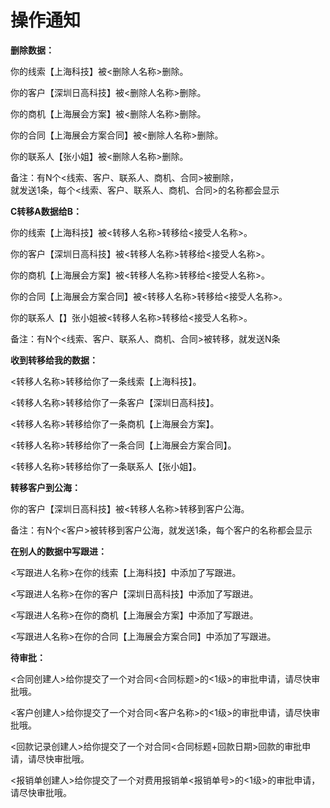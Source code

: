 # 操作通知

**删除数据：**

你的线索【上海科技】被&lt;删除人名称&gt;删除。

你的客户【深圳日高科技】被&lt;删除人名称&gt;删除。

你的商机【上海展会方案】被&lt;删除人名称&gt;删除。

你的合同【上海展会方案合同】被&lt;删除人名称&gt;删除。

你的联系人【张小姐】被&lt;删除人名称&gt;删除。

备注：有N个&lt;线索、客户、联系人、商机、合同&gt;被删除，  
就发送1条，每个&lt;线索、客户、联系人、商机、合同&gt;的名称都会显示

**C转移A数据给B：**

你的线索【上海科技】被&lt;转移人名称&gt;转移给&lt;接受人名称&gt;。

你的客户【深圳日高科技】被&lt;转移人名称&gt;转移给&lt;接受人名称&gt;。

你的商机【上海展会方案】被&lt;转移人名称&gt;转移给&lt;接受人名称&gt;。

你的合同【上海展会方案合同】被&lt;转移人名称&gt;转移给&lt;接受人名称&gt;。

你的联系人【】张小姐被&lt;转移人名称&gt;转移给&lt;接受人名称&gt;。

备注：有N个&lt;线索、客户、联系人、商机、合同&gt;被转移，就发送N条

**收到转移给我的数据：**

&lt;转移人名称&gt;转移给你了一条线索【上海科技】。

&lt;转移人名称&gt;转移给你了一条客户【深圳日高科技】。

&lt;转移人名称&gt;转移给你了一条商机【上海展会方案】。

&lt;转移人名称&gt;转移给你了一条合同【上海展会方案合同】。

&lt;转移人名称&gt;转移给你了一条联系人【张小姐】。

**转移客户到公海：**

你的客户【深圳日高科技】被&lt;转移人名称&gt;转移到客户公海。

备注：有N个&lt;客户&gt;被转移到客户公海，就发送1条，每个客户的名称都会显示

**在别人的数据中写跟进：**

&lt;写跟进人名称&gt;在你的线索【上海科技】中添加了写跟进。

&lt;写跟进人名称&gt;在你的客户【深圳日高科技】中添加了写跟进。

&lt;写跟进人名称&gt;在你的商机【上海展会方案】中添加了写跟进。

&lt;写跟进人名称&gt;在你的合同【上海展会方案合同】中添加了写跟进。

**待审批：**

&lt;合同创建人&gt;给你提交了一个对合同&lt;合同标题&gt;的&lt;1级&gt;的审批申请，请尽快审批哦。

&lt;客户创建人&gt;给你提交了一个对合同&lt;客户名称&gt;的&lt;1级&gt;的审批申请，请尽快审批哦。

&lt;回款记录创建人&gt;给你提交了一个对合同&lt;合同标题+回款日期&gt;回款的审批申请，请尽快审批哦。

&lt;报销单创建人&gt;给你提交了一个对费用报销单&lt;报销单号&gt;的&lt;1级&gt;的审批申请，请尽快审批哦。

